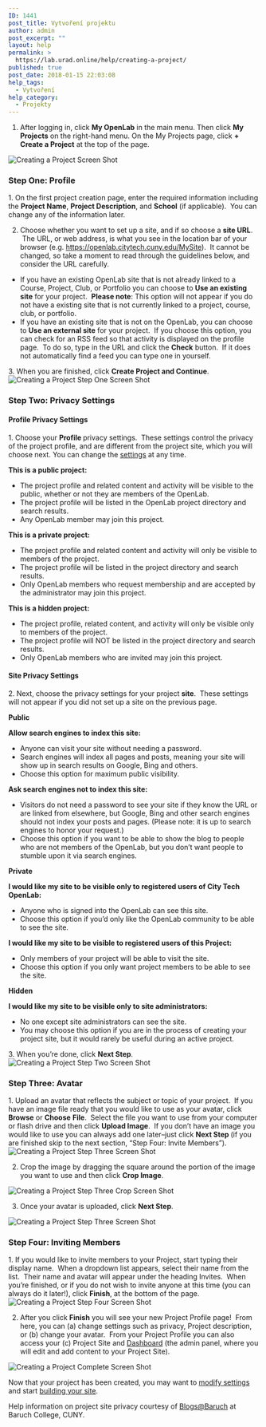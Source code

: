 ```yaml
---
ID: 1441
post_title: Vytvoření projektu
author: admin
post_excerpt: ""
layout: help
permalink: >
  https://lab.urad.online/help/creating-a-project/
published: true
post_date: 2018-01-15 22:03:08
help_tags:
  - Vytvoření
help_category:
  - Projekty
---
```

1. After logging in, click <strong>My OpenLab</strong> in the main menu. Then click <strong>My Projects</strong> on the right-hand menu. On the My Projects page, click <strong>+ Create a Project</strong> at the top of the page.

<img class="alignnone wp-image-36685 size-full" src="https://openlab.citytech.cuny.edu/wp-content/uploads/2012/09/Creating_Project_1_v2.png" alt="Creating a Project Screen Shot" />
<h3>Step One: Profile</h3>
1. On the first project creation page, enter the required information including the <strong>Project Name</strong>, <strong>Project Description</strong>, and <strong>School</strong> (if applicable).  You can change any of the information later.

2. Choose whether you want to set up a site, and if so choose a <strong>site URL</strong>.  The URL, or web address, is what you see in the location bar of your browser (e.g. https://openlab.citytech.cuny.edu/MySite).  It cannot be changed, so take a moment to read through the guidelines below, and consider the URL carefully.
<ul>
 	<li>If you have an existing OpenLab site that is not already linked to a Course, Project, Club, or Portfolio you can choose to <strong>Use an existing site</strong> for your project.  <strong>Please note</strong>: This option will not appear if you do not have a existing site that is not currently linked to a project, course, club, or portfolio.</li>
 	<li>If you have an existing site that is not on the OpenLab, you can choose to <strong>Use an external site</strong> for your project.  If you choose this option, you can check for an RSS feed so that activity is displayed on the profile page.  To do so, type in the URL and click the <strong>Check</strong> button.  If it does not automatically find a feed you can type one in yourself.</li>
</ul>
3. When you are finished, click <strong>Create Project and Continue</strong>.

<img class="alignnone wp-image-36686 size-full" src="https://openlab.citytech.cuny.edu/wp-content/uploads/2012/09/Creating_Project_2_v2.png" alt="Creating a Project Step One Screen Shot" />
<h3>Step Two: Privacy Settings</h3>
<h4>Profile Privacy Settings</h4>
1. Choose your <strong>Profile </strong>privacy settings.  These settings control the privacy of the project profile, and are different from the project site, which you will choose next. You can change the <a title="Changing privacy and other settings for a Course, Project, or Club" href="https://lab.urad.online/help/changing-privacy-and-other-settings-for-a-course-project-or-club/">settings</a> at any time.

<strong>This is a public project:</strong>
<ul>
 	<li>The project profile and related content and activity will be visible to the public, whether or not they are members of the OpenLab.</li>
 	<li>The project profile will be listed in the OpenLab project directory and search results.</li>
 	<li>Any OpenLab member may join this project.</li>
</ul>
<strong>This is a private project:</strong>
<ul>
 	<li>The project profile and related content and activity will only be visible to members of the project.</li>
 	<li>The project profile will be listed in the project directory and search results.</li>
 	<li>Only OpenLab members who request membership and are accepted by the administrator may join this project.</li>
</ul>
<strong>This is a hidden project:</strong>
<ul>
 	<li>The project profile, related content, and activity will only be visible only to members of the project.</li>
 	<li>The project profile will NOT be listed in the project directory and search results.</li>
 	<li>Only OpenLab members who are invited may join this project.</li>
</ul>
<h4>Site Privacy Settings</h4>
2. Next, choose the privacy settings for your project <strong>site</strong>.  These settings will not appear if you did not set up a site on the previous page.

<strong>Public</strong>

<strong>Allow search engines to index this site:</strong>
<ul>
 	<li>Anyone can visit your site without needing a password.</li>
 	<li>Search engines will index all pages and posts, meaning your site will show up in search results on Google, Bing and others.</li>
 	<li>Choose this option for maximum public visibility.</li>
</ul>
<strong>Ask search engines not to index this site:</strong>
<ul>
 	<li>Visitors do not need a password to see your site if they know the URL or are linked from elsewhere, but Google, Bing and other search engines should not index your posts and pages. (Please note: it is up to search engines to honor your request.)</li>
 	<li>Choose this option if you want to be able to show the blog to people who are not members of the OpenLab, but you don’t want people to stumble upon it via search engines.</li>
</ul>
<strong>Private</strong>

<strong>I would like my site to be visible only to registered users of City Tech OpenLab:</strong>
<ul>
 	<li>Anyone who is signed into the OpenLab can see this site.</li>
 	<li>Choose this option if you’d only like the OpenLab community to be able to see the site.</li>
</ul>
<strong>I would like my site to be visible to registered users of this Project:</strong>
<ul>
 	<li>Only members of your project will be able to visit the site.</li>
 	<li>Choose this option if you only want project members to be able to see the site.</li>
</ul>
<strong>Hidden</strong>

<strong>I would like my site to be visible only to site administrators:</strong>
<ul>
 	<li>No one except site administrators can see the site.</li>
 	<li>You may choose this option if you are in the process of creating your project site, but it would rarely be useful during an active project.</li>
</ul>
3. When you’re done, click <strong>Next Step</strong>.

<img class="alignnone wp-image-36687 size-full" src="https://openlab.citytech.cuny.edu/wp-content/uploads/2012/09/Creating_Project_3_v2.png" alt="Creating a Project Step Two Screen Shot" />
<h3>Step Three: Avatar</h3>
1. Upload an avatar that reflects the subject or topic of your project.  If you have an image file ready that you would like to use as your avatar, click <strong>Browse</strong> or <strong>Choose</strong> <strong>File</strong>.  Select the file you want to use from your computer or flash drive and then click <strong>Upload Image</strong>.  If you don’t have an image you would like to use you can always add one later–just click <strong>Next Step </strong>(if you are finished skip to the next section, “Step Four: Invite Members”).

<img class="alignnone wp-image-36688 size-full" src="https://openlab.citytech.cuny.edu/wp-content/uploads/2012/09/Creating_Project_4_v2.png" alt="Creating a Project Step Three Screen Shot" />

2. Crop the image by dragging the square around the portion of the image you want to use and then click <strong>Crop Image</strong>.

<img class="alignnone wp-image-36689 size-full" src="https://openlab.citytech.cuny.edu/wp-content/uploads/2012/09/Creating_Project_5_v2.jpg" alt="Creating a Project Step Three Crop Screen Shot" />

3. Once your avatar is uploaded, click <strong>Next Step</strong>.

<img class="alignnone wp-image-36690 size-full" src="https://openlab.citytech.cuny.edu/wp-content/uploads/2012/09/Creating_Project_6_v2.png" alt="Creating a Project Step Three Screen Shot" />
<h3>Step Four: Inviting Members</h3>
1. If you would like to invite members to your Project, start typing their display name.  When a dropdown list appears, select their name from the list.  Their name and avatar will appear under the heading Invites.  When you’re finished, or if you do not wish to invite anyone at this time (you can always do it later!), click <strong>Finish</strong>, at the bottom of the page.

<img class="alignnone wp-image-36691 size-full" src="https://openlab.citytech.cuny.edu/wp-content/uploads/2012/09/Creating_Project_7_v2.png" alt="Creating a Project Step Four Screen Shot" />

2. After you click <strong>Finish</strong> you will see your new Project Profile page!  From here, you can (a) change settings such as privacy, Project description, or (b) change your avatar.  From your Project Profile you can also access your (c) Project Site and <a title="What is the Site Dashboard?" href="https://lab.urad.online/help/what-is-the-site-dashboard/">Dashboard</a> (the admin panel, where you will edit and add content to your Project Site).

<img class="alignnone wp-image-36692 size-full" src="https://openlab.citytech.cuny.edu/wp-content/uploads/2012/09/Creating_Project_8_v2.png" alt="Creating a Project Complete Screen Shot" />

Now that your project has been created, you may want to <a title="Changing privacy and other settings for a Course, Project, or Club" href="https://lab.urad.online/help/changing-privacy-and-other-settings-for-a-course-project-or-club/">modify settings</a> and start <a href="https://lab.urad.online/help/help-category/sites-on-the-openlab/">building your site</a>.

Help information on project site privacy courtesy of <a href="http://blsciblogs.baruch.cuny.edu">Blogs@Baruch</a> at Baruch College, CUNY.